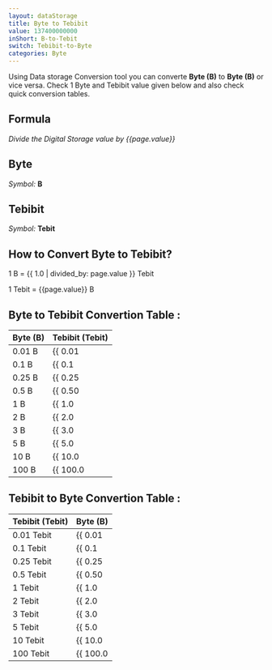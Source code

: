 ```yaml
---
layout: dataStorage
title: Byte to Tebibit
value: 137400000000
inShort: B-to-Tebit
switch: Tebibit-to-Byte
categories: Byte
---
```


Using Data storage Conversion tool you can converte **Byte (B)** to **Byte (B)** or vice versa. Check 1 Byte and Tebibit value given below and also check quick conversion tables.

## Formula
*Divide the Digital Storage value by {{page.value}}*

## Byte
*Symbol:* **B**

## Tebibit
*Symbol:* **Tebit**

## How to Convert Byte to Tebibit?

1 B = {{ 1.0 | divided_by: page.value }} Tebit

1 Tebit = {{page.value}} B


## Byte to Tebibit Convertion Table :

| Byte (B) | Tebibit (Tebit) |
| ---- | ---- |
| 0.01 B | {{ 0.01 | divided_by: page.value | round: 12 }} Tebit |
| 0.1 B | {{ 0.1 | divided_by: page.value | round: 12 }} Tebit |
| 0.25 B | {{ 0.25 | divided_by: page.value | round: 12 }} Tebit |
| 0.5 B | {{ 0.50 | divided_by: page.value | round: 12 }} Tebit |
| 1 B | {{ 1.0 | divided_by: page.value | round: 12 }} Tebit |
| 2 B | {{ 2.0 | divided_by: page.value | round: 12 }} Tebit |
| 3 B | {{ 3.0 | divided_by: page.value | round: 12 }} Tebit |
| 5 B | {{ 5.0 | divided_by: page.value | round: 12 }} Tebit |
| 10 B | {{ 10.0 | divided_by: page.value | round: 12 }} Tebit |
| 100 B | {{ 100.0 | divided_by: page.value | round: 12 }} Tebit |

## Tebibit to Byte Convertion Table :

| Tebibit (Tebit) | Byte (B) |
| ---- | ---- |
| 0.01 Tebit | {{ 0.01 | times: page.value | round: 12 }} B |
| 0.1 Tebit | {{ 0.1 | times: page.value | round: 12 }} B |
| 0.25 Tebit | {{ 0.25 | times: page.value | round: 12 }} B |
| 0.5 Tebit | {{ 0.50 | times: page.value | round: 12 }} B |
| 1 Tebit | {{ 1.0 | times: page.value | round: 12 }} B |
| 2 Tebit | {{ 2.0 | times: page.value | round: 12 }} B |
| 3 Tebit | {{ 3.0 | times: page.value | round: 12 }} B |
| 5 Tebit | {{ 5.0 | times: page.value | round: 12 }} B |
| 10 Tebit | {{ 10.0 | times: page.value | round: 12 }} B |
| 100 Tebit | {{ 100.0 | times: page.value | round: 12 }} B |


<script>
document.getElementById('selectInput')[1].selected = true
document.getElementById('selectOutput')[15].selected = true
</script>
